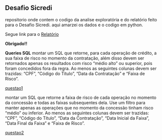 ## **Desafio Sicredi**

repositorio onde contem o codigo da analise exploratória e do relatório feito para o Desafio Sicredi.
aqui amarzei os dados e o codigo em python.

Segue link para o [Relatório](https://desafiosicredi-csjui3t3msbppnsdcbqq62.streamlit.app)

**Obrigado!!**


**Queries SQL**
montar um SQL que retorne, para cada operação de crédito, a sua faixa de risco no momento da contratação, além disso devem ser retornados apenas os resultados com risco “médio alto” ou superior, pois foram concedidos fora da regra. Ao menos as seguintes colunas devem ser trazidas: “CPF”, “Código do Título”, “Data da Contratação” e “Faixa de Risco”. 

[questao1](img_queries/questao1.png)


montar um SQL que retorne a faixa de risco de cada operação no momento da concessão e todas as faixas subsequentes dela. Use um filtro para manter apenas as operações que no momento da concessão tinham risco “médio” ou inferior. Ao menos as seguintes colunas devem ser trazidas: “CPF”, “Código do Título”, “Data da Contratação”, “Data Inicial da Faixa”, “Data Final da Faixa” e “Faixa de Risco”.

[questao2](img_queries/questao2.png)

